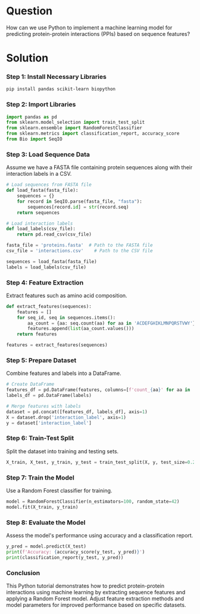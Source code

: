# Question
How can we use Python to implement a machine learning model for predicting protein-protein interactions (PPIs) based on sequence features?

# Solution

### Step 1: Install Necessary Libraries
```bash
pip install pandas scikit-learn biopython
```

### Step 2: Import Libraries
```python
import pandas as pd
from sklearn.model_selection import train_test_split
from sklearn.ensemble import RandomForestClassifier
from sklearn.metrics import classification_report, accuracy_score
from Bio import SeqIO
```

### Step 3: Load Sequence Data
Assume we have a FASTA file containing protein sequences along with their interaction labels in a CSV.

```python
# Load sequences from FASTA file
def load_fasta(fasta_file):
    sequences = {}
    for record in SeqIO.parse(fasta_file, "fasta"):
        sequences[record.id] = str(record.seq)
    return sequences

# Load interaction labels
def load_labels(csv_file):
    return pd.read_csv(csv_file)

fasta_file = 'proteins.fasta'  # Path to the FASTA file
csv_file = 'interactions.csv'    # Path to the CSV file

sequences = load_fasta(fasta_file)
labels = load_labels(csv_file)
```

### Step 4: Feature Extraction
Extract features such as amino acid composition.

```python
def extract_features(sequences):
    features = []
    for seq_id, seq in sequences.items():
        aa_count = {aa: seq.count(aa) for aa in 'ACDEFGHIKLMNPQRSTVWY'}  # Amino acids
        features.append(list(aa_count.values()))
    return features

features = extract_features(sequences)
```

### Step 5: Prepare Dataset
Combine features and labels into a DataFrame.

```python
# Create DataFrame
features_df = pd.DataFrame(features, columns=[f'count_{aa}' for aa in 'ACDEFGHIKLMNPQRSTVWY'])
labels_df = pd.DataFrame(labels)

# Merge features with labels
dataset = pd.concat([features_df, labels_df], axis=1)
X = dataset.drop('interaction_label', axis=1)
y = dataset['interaction_label']
```

### Step 6: Train-Test Split
Split the dataset into training and testing sets.

```python
X_train, X_test, y_train, y_test = train_test_split(X, y, test_size=0.2, random_state=42)
```

### Step 7: Train the Model
Use a Random Forest classifier for training.

```python
model = RandomForestClassifier(n_estimators=100, random_state=42)
model.fit(X_train, y_train)
```

### Step 8: Evaluate the Model
Assess the model's performance using accuracy and a classification report.

```python
y_pred = model.predict(X_test)
print(f'Accuracy: {accuracy_score(y_test, y_pred)}')
print(classification_report(y_test, y_pred))
```

### Conclusion
This Python tutorial demonstrates how to predict protein-protein interactions using machine learning by extracting sequence features and applying a Random Forest model. Adjust feature extraction methods and model parameters for improved performance based on specific datasets.